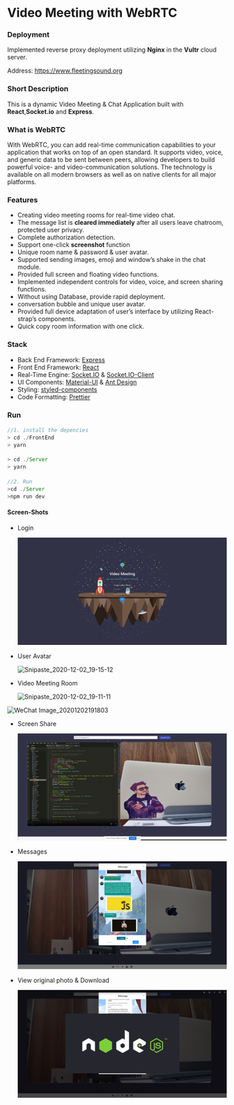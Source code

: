 # Video Meeting with WebRTC



### Deployment

Implemented reverse proxy deployment utilizing **Nginx** in the **Vultr** cloud server. 

Address: https://www.fleetingsound.org



### Short Description

This is a dynamic Video Meeting & Chat Application built with **React**,**Socket.io** and **Express**.



### What is WebRTC

With WebRTC, you can add real-time communication capabilities to your application that works on top of an open standard. It supports video, voice, and generic data to be sent between peers, allowing developers to build powerful voice- and video-communication solutions. The technology is available on all modern browsers as well as on native clients for all major platforms. 



### Features

- Creating video meeting rooms for real-time video chat.
- The message list is **cleared immediately** after all users leave chatroom, protected user privacy.
- Complete authorization detection.
- Support one-click **screenshot** function
- Unique room name & password & user avatar. 
- Supported sending images, emoji and window’s shake in the chat module. 
- Provided full screen and floating video functions.
- Implemented independent controls for video, voice, and screen sharing functions.
- Without using Database, provide rapid deployment.
- conversation bubble and  unique user avatar.
- Provided full device adaptation of user’s interface by utilizing React-strap’s components.
- Quick copy room information with one click.





### Stack

- Back End Framework: [Express](https://expressjs.com/)
- Front End Framework: [React](https://reactjs.org/)
- Real-Time Engine: [Socket.IO](https://www.npmjs.com/package/socket.io) & [Socket.IO-Client](https://www.npmjs.com/package/socket.io-client) 
- UI Components: [Material-UI](https://material-ui.com/) & [Ant Design](https://ant.design/components/overview/)
- Styling: [styled-components](https://styled-components.com/)
- Code Formatting: [Prettier](https://prettier.io/)



### Run

```js
//1. install the depencies
> cd ./FrontEnd 
> yarn

> cd ./Server
> yarn

//2. Run 
>cd ./Server
>npm run dev  
```





#### Screen-Shots

+ Login 

  ![Snipaste_2020-11-13_19-02-34](README.assets/Snipaste_2020-11-13_19-02-34.png)

+ User Avatar

  
  
  ![Snipaste_2020-12-02_19-15-12](E:\test\chatroom高级版\Github版VideoMeeting\README.assets\Snipaste_2020-12-02_19-15-12.png)



+ Video Meeting Room

  ![Snipaste_2020-12-02_19-11-11](E:\test\chatroom高级版\Github版VideoMeeting\README.assets\Snipaste_2020-12-02_19-11-11.png)

​                                           <img src="E:\test\chatroom高级版\Github版VideoMeeting\README.assets\WeChat Image_20201202191803.jpg" alt="WeChat Image_20201202191803" width="50%" height='700px'/>

+ Screen Share

  ![Snipaste_2020-11-13_19-05-49](README.assets/Snipaste_2020-11-13_19-05-49.png)

+ Messages

  ![Snipaste_2020-11-13_19-13-34](README.assets/Snipaste_2020-11-13_19-13-34.png)



+ View original photo & Download

  ![Snipaste_2020-11-13_19-14-07](README.assets/Snipaste_2020-11-13_19-14-07.png)



